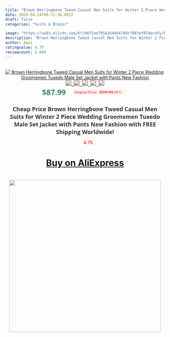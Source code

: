 ```yaml
---
title: "Brown Herringbone Tweed Casual Men Suits for Winter 2 Piece Wedding Groomsmen Tuxedo Male Set Jacket with Pants New Fashion"
date: 2020-04-24T09:12:36.892Z
draft: false
categories: "Suits & Blazer"

image: "https://ae01.alicdn.com/kf/H6f2ae7b56a54494789c7083ef074acdfy/Brown-Herringbone-Tweed-Casual-Men-Suits-for-Winter-2-Piece-Wedding-Groomsmen-Tuxedo-Male-Set-Jacket.jpg"
description: "Brown Herringbone Tweed Casual Men Suits for Winter 2 Piece Wedding Groomsmen Tuxedo Male Set Jacket with Pants New Fashion"
author: Agus
ratingvalue: 4.75
reviewcount: 1.000
---
```

<br>
<div style="text-align: center;">
<a href="https://s.click.aliexpress.com/e/_Alqke1" target="_blank" rel="nofollow noopener noreferrer"><img alt="Brown Herringbone Tweed Casual Men Suits for Winter 2 Piece Wedding Groomsmen Tuxedo Male Set Jacket with Pants New Fashion" class="magnifier-image" src="https://ae01.alicdn.com/kf/H6f2ae7b56a54494789c7083ef074acdfy/Brown-Herringbone-Tweed-Casual-Men-Suits-for-Winter-2-Piece-Wedding-Groomsmen-Tuxedo-Male-Set-Jacket.jpg_640x640.jpg">
<br>
<img style="border:1px solid salmon" src="https://ae01.alicdn.com/kf/H6f2ae7b56a54494789c7083ef074acdfy/Brown-Herringbone-Tweed-Casual-Men-Suits-for-Winter-2-Piece-Wedding-Groomsmen-Tuxedo-Male-Set-Jacket.jpg_120x120.jpg">&nbsp;&nbsp;<img style="border:1px solid salmon" src="https://ae01.alicdn.com/kf/H81e4d8713e0c416babf3d7a4d7bf8ea9m/Brown-Herringbone-Tweed-Casual-Men-Suits-for-Winter-2-Piece-Wedding-Groomsmen-Tuxedo-Male-Set-Jacket.jpg_120x120.jpg">&nbsp;&nbsp;<img style="border:1px solid salmon" src="https://ae01.alicdn.com/kf/Ha7685a3ee78a470e8893395d0433faf7T/Brown-Herringbone-Tweed-Casual-Men-Suits-for-Winter-2-Piece-Wedding-Groomsmen-Tuxedo-Male-Set-Jacket.jpg_120x120.jpg">&nbsp;&nbsp;<img style="border:1px solid salmon" src="https://ae01.alicdn.com/kf/H872a55ffd9d741b1acc06300d71198b1I/Brown-Herringbone-Tweed-Casual-Men-Suits-for-Winter-2-Piece-Wedding-Groomsmen-Tuxedo-Male-Set-Jacket.jpg_120x120.jpg">&nbsp;&nbsp;<img style="border:1px solid salmon" src="https://ae01.alicdn.com/kf/H2815769654a44538b33a086cefd8eef5P/Brown-Herringbone-Tweed-Casual-Men-Suits-for-Winter-2-Piece-Wedding-Groomsmen-Tuxedo-Male-Set-Jacket.jpg_120x120.jpg"></a></div><br0>
<div style="text-align: center;"><span style="background-color: white; border: 0px; box-sizing: border-box; color: seagreen; display: inline-block; font-family: &quot;open sans&quot; , &quot;arial&quot; , &quot;helvetica&quot; , sans-serif , &quot;heiti&quot;; font-size: 24px; font-stretch: inherit; font-weight: 700; line-height: inherit; margin: 0px 10px 0px 0px; padding: 0px; vertical-align: middle;">$87.99 </span>
<span style="background: rgb(255 , 241 , 241); border-radius: 3px; border: 0px; box-sizing: border-box; color: #ff4747; display: inline-block; font-family: inherit; font-size: 12px; font-stretch: inherit; font-style: inherit; font-variant: inherit; font-weight: 600; line-height: inherit; margin: 0px; padding: 2px 5px; transform: scale(0.9); vertical-align: middle;">Original Price : <b style="text-decoration: line-through;">$109.99 </b> 20%&nbsp;&nbsp;</span></div>
<h1 style="color: #333333; display: inline-block; font-family: &quot;open sans&quot; , &quot;arial&quot; , &quot;helvetica&quot; , sans-serif , &quot;heiti&quot;; font-size: 18px; font-stretch: inherit; font-weight: 700; text-align: center;">Cheap Price Brown Herringbone Tweed Casual Men Suits for Winter 2 Piece Wedding Groomsmen Tuxedo Male Set Jacket with Pants New Fashion with FREE Shipping Worldwide!</h1>
<div style="color: #ff4747; text-align: center;">
<img src="https://4.bp.blogspot.com/-M0ZcTcb-5uY/XleCXlxnR4I/AAAAAAAAAEc/OrjgMkXV1oMQFaCRZj5HQwOCBcu3w1FegCPcBGAYYCw/s1600/star.png" style="height: 15px;">&nbsp;<b>4.75</b></div>
<div class="button_cont" align="center"><a class="buynow_a" href="https://s.click.aliexpress.com/e/_Alqke1" target="_blank" rel="nofollow noopener noreferrer"><H1>Buy on AliExpress</H1></a></div><br>
<div class="separator" style="clear: both; text-align: center;">
<img src="https://lh3.googleusercontent.com/-pTy5HemUv9M/XlePHvY0dAI/AAAAAAAAAE4/0nX5iRUoIWY8eMW9Dpxeirr157OZliDIgCLcBGAsYHQ/s1600/badge.gif" width="480">
</div>
